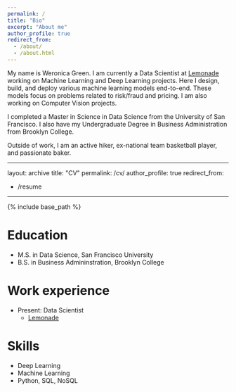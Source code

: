```yaml
---
permalink: /
title: "Bio"
excerpt: "About me"
author_profile: true
redirect_from: 
  - /about/
  - /about.html
---
```



My name is Weronica Green. I am currently a Data Scientist at [Lemonade](https://www.lemonade.com/) working on Machine Learning and Deep Learning projects. Here I design, build, and deploy various machine learning models end-to-end. These models focus on problems related to risk/fraud and pricing. I am also working on Computer Vision projects.  

I completed a Master in Science in Data Science from the University of San Francisco. I also have my Undergraduate Degree in Business Administration from Brooklyn College.

Outside of work, I am an active hiker, ex-national team basketball player, and passionate baker. 
  

---
layout: archive
title: "CV"
permalink: /cv/
author_profile: true
redirect_from:
  - /resume
---

{% include base_path %}

Education
======
* M.S. in Data Science, San Francisco University
* B.S. in Business Admininstration, Brooklyn College

Work experience
======
* Present: Data Scientist
  * [Lemonade](https://www.lemonade.com/)
  
Skills
======
* Deep Learning
* Machine Learning
* Python, SQL, NoSQL
